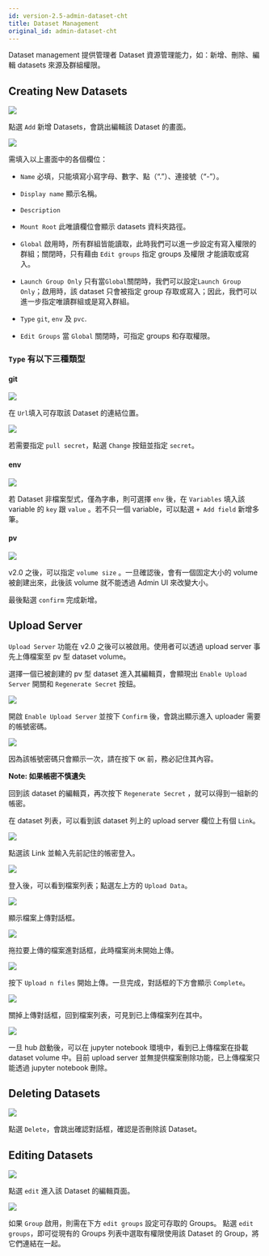 ```yaml
---
id: version-2.5-admin-dataset-cht
title: Dataset Management
original_id: admin-dataset-cht
---
```


Dataset management 提供管理者 Dataset 資源管理能力，如：新增、刪除、編輯 datasets 來源及群組權限。

## Creating New Datasets

![](assets/dataset_5_v26.png)

點選 `Add` 新增 Datasets，會跳出編輯該 Dataset 的畫面。

![](assets/admin_dataset_v26.png)

需填入以上畫面中的各個欄位：

+ `Name` 必填，只能填寫小寫字母、數字、點（“.”）、連接號（“-”）。

+ `Display name` 顯示名稱。

+ `Description`

+ `Mount Root` 此唯讀欄位會顯示 datasets 資料夾路徑。

+ `Global` 啟用時，所有群組皆能讀取，此時我們可以進一步設定有寫入權限的群組；關閉時，只有藉由 `Edit groups` 指定 groups 及權限 才能讀取或寫入。

+ `Launch Group Only` 只有當`Global`關閉時，我們可以設定`Launch Group Only`；啟用時，該 dataset 只會被指定 group 存取或寫入；因此，我們可以進一步指定唯讀群組或是寫入群組。

+ `Type` `git`, `env` 及 `pvc`.

+ `Edit Groups` 當 `Global` 關閉時，可指定 groups 和存取權限。

### `Type` 有以下三種類型

#### git

![](assets/dataset_git.png)

在 `Url`填入可存取該 Dataset 的連結位置。

![](assets/dataset_secret_list.png)

若需要指定 `pull secret`，點選 `Change` 按鈕並指定 `secret`。

#### env

![](assets/dataset_env.png)

若 Dataset 非檔案型式，僅為字串，則可選擇 `env` 後，在 `Variables` 填入該 variable 的 `key` 跟 `value` 。若不只一個 variable，可以點選 `+ Add field` 新增多筆。

#### pv

![](assets/dataset_pv_v2.png)

v2.0 之後，可以指定 `volume size` 。一旦確認後，會有一個固定大小的 volume 被創建出來，此後該 volume 就不能透過 Admin UI 來改變大小。

最後點選 `confirm` 完成新增。

## Upload Server

`Upload Server` 功能在 v2.0 之後可以被啟用。使用者可以透過 upload server 事先上傳檔案至 pv 型 dataset volume。

選擇一個已被創建的 pv 型 dataset 進入其編輯頁，會顯現出 `Enable Upload Server` 開關和 `Regenerate Secret` 按鈕。

![](assets/dataset_pv_v2_upload_server.png)

開啟 `Enable Upload Server` 並按下 `Confirm` 後，會跳出顯示進入 uploader 需要的帳號密碼。

![](assets/dataset_pv_v2_credential.png)

因為該帳號密碼只會顯示一次，請在按下 `OK` 前，務必記住其內容。

**Note: 如果帳密不慎遺失**

回到該 dataset 的編輯頁，再次按下 `Regenerate Secret` ，就可以得到一組新的帳密。

在 dataset 列表，可以看到該 dataset 列上的 upload server 欄位上有個 `Link`。

![](assets/dataset_pv_v2_upload_server_enable.png)

點選該 Link 並輸入先前記住的帳密登入。

![](assets/dataset_pv_v2_upload_server_login2.png)

登入後，可以看到檔案列表；點選左上方的 `Upload Data`。

![](assets/dataset_pv_v2_file_manager_upload.png)

顯示檔案上傳對話框。

![](assets/dataset_pv_v2_upload_dialogue.png)

拖拉要上傳的檔案進對話框，此時檔案尚未開始上傳。

![](assets/dataset_pv_v2_drag_file.png)

按下 `Upload n files` 開始上傳。一旦完成，對話框的下方會顯示 `Complete`。

![](assets/dataset_pv_v2_upload_button.png)

關掉上傳對話框，回到檔案列表，可見到已上傳檔案列在其中。

![](assets/dataset_pv_v2_file_uploaded.png)

一旦 hub 啟動後，可以在 jupyter notebook 環境中，看到已上傳檔案在掛載 dataset volume 中。目前 upload server 並無提供檔案刪除功能，已上傳檔案只能透過 jupyter notebook 刪除。

## Deleting Datasets

![](assets/actions.png)

點選 `Delete`，會跳出確認對話框，確認是否刪除該 Dataset。

## Editing Datasets

![](assets/actions.png)

點選 `edit` 進入該 Dataset 的編輯頁面。

![](assets/edit_groups.png)

如果 `Group` 啟用，則需在下方 `edit groups` 設定可存取的 Groups。 點選 `edit groups`，即可從現有的 Groups 列表中選取有權限使用該 Dataset 的 Group，將它們連結在一起。
